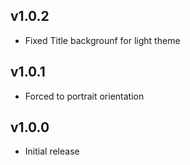 ## v1.0.2
- Fixed Title backgrounf for light theme  
  
## v1.0.1
- Forced to portrait orientation
  
## v1.0.0
- Initial release
